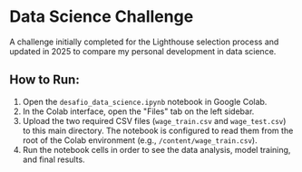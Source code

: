 # Data Science Challenge

A challenge initially completed for the Lighthouse selection process and updated in 2025 to compare my personal development in data science.

## How to Run:

1.  Open the `desafio_data_science.ipynb` notebook in Google Colab.
2.  In the Colab interface, open the "Files" tab on the left sidebar.
3.  Upload the two required CSV files (`wage_train.csv` and `wage_test.csv`) to this main directory. The notebook is configured to read them from the root of the Colab environment (e.g., `/content/wage_train.csv`).
4.  Run the notebook cells in order to see the data analysis, model training, and final results.